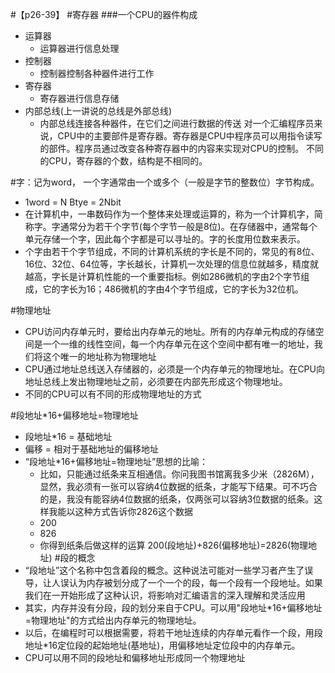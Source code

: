 #【p26-39】
#寄存器
###一个CPU的器件构成
- 运算器
  - 运算器进行信息处理
- 控制器
  - 控制器控制各种器件进行工作
- 寄存器
  - 寄存器进行信息存储
- 内部总线(上一讲说的总线是外部总线)
  - 内部总线连接各种器件，在它们之间进行数据的传送
对一个汇编程序员来说，CPU中的主要部件是寄存器。寄存器是CPU中程序员可以用指令读写的部件。程序员通过改变各种寄存器中的内容来实现对CPU的控制。
不同的CPU，寄存器的个数，结构是不相同的。

#字：记为word， 一个字通常由一个或多个（一般是字节的整数位）字节构成。
- 1word = N Btye = 2Nbit
- 在计算机中，一串数码作为一个整体来处理或运算的，称为一个计算机字，简称字。字通常分为若干个字节(每个字节一般是8位)。在存储器中，通常每个单元存储一个字，因此每个字都是可以寻址的。字的长度用位数来表示。
- 个字由若干个字节组成，不同的计算机系统的字长是不同的，常见的有8位、16位、32位、64位等，字长越长，计算机一次处理的信息位就越多，精度就越高，字长是计算机性能的一个重要指标。例如286微机的字由2个字节组成，它的字长为16；486微机的字由4个字节组成，它的字长为32位机。 

#物理地址
- CPU访问内存单元时，要给出内存单元的地址。所有的内存单元构成的存储空间是一个一维的线性空间，每一个内存单元在这个空间中都有唯一的地址，我们将这个唯一的地址称为物理地址
- CPU通过地址总线送入存储器的，必须是一个内存单元的物理地址。在CPU向地址总线上发出物理地址之前，必须要在内部先形成这个物理地址。
- 不同的CPU可以有不同的形成物理地址的方式

#段地址*16+偏移地址=物理地址
- 段地址*16 = 基础地址
- 偏移 = 相对于基础地址的偏移地址
- “段地址*16+偏移地址=物理地址”思想的比喻：
  - 比如，只能通过纸条来互相通信。你问我图书馆离我多少米（2826M），显然，我必须有一张可以容纳4位数据的纸条，才能写下结果。可不巧合的是，我没有能容纳4位数据的纸条，仅两张可以容纳3位数据的纸条。这样我能以这种方式告诉你2826这个数据
  - 200
  - 826
  - 你得到纸条后做这样的运算 200(段地址)+826(偏移地址)=2826(物理地址)
#段的概念
- “段地址”这个名称中包含着段的概念。这种说法可能对一些学习者产生了误导，让人误认为内存被划分成了一个一个的段，每一个段有一个段地址。如果我们在一开始形成了这种认识，将影响对汇编语言的深入理解和灵活应用
- 其实，内存并没有分段，段的划分来自于CPU。可以用"段地址*16+偏移地址=物理地址"的方式给出内存单元的物理地址。
- 以后，在编程时可以根据需要，将若干地址连续的内存单元看作一个段，用段地址*16定位段的起始地址(基地址)，用偏移地址定位段中的内存单元。
- CPU可以用不同的段地址和偏移地址形成同一个物理地址